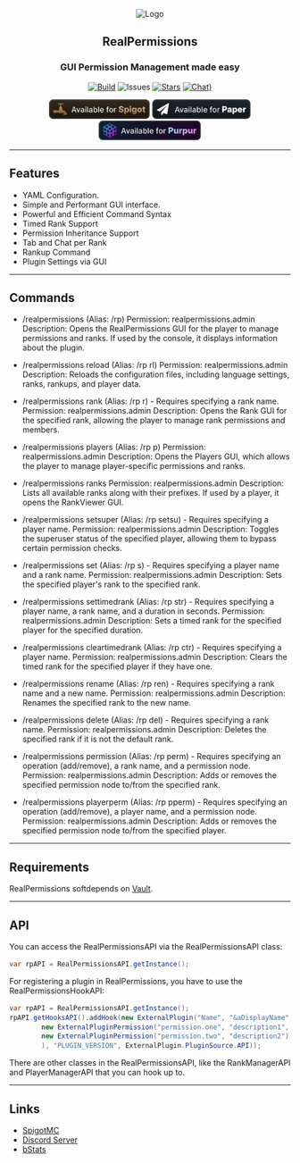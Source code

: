 <div align="center">

![Logo](https://i.imgur.com/0owpdDP.png)
## RealPermissions
### GUI Permission Management made easy

[![Build](https://img.shields.io/github/actions/workflow/status/joserodpt/RealPermissions/maven.yml?branch=master)](https://github.com/JoseGamerPT/RealRegions/actions)
![Issues](https://img.shields.io/github/issues-raw/joserodpt/RealPermissions)
[![Stars](https://img.shields.io/github/stars/JoseGamerPT/RealRegions)](https://github.com/joserodpt/RealPermissions/stargazers)
[![Chat)](https://img.shields.io/discord/817810368649887744?logo=discord&logoColor=white)](https://discord.gg/t7gfnYZKy8)

<a href="/#"><img src="https://raw.githubusercontent.com/intergrav/devins-badges/v2/assets/compact/supported/spigot_46h.png" height="35"></a>
<a href="/#"><img src="https://raw.githubusercontent.com/intergrav/devins-badges/v2/assets/compact/supported/paper_46h.png" height="35"></a>
<a href="/#"><img src="https://raw.githubusercontent.com/intergrav/devins-badges/v2/assets/compact/supported/purpur_46h.png" height="35"></a>

</div>

----

## Features
* YAML Configuration.
* Simple and Performant GUI interface.
* Powerful and Efficient Command Syntax
* Timed Rank Support
* Permission Inheritance Support
* Tab and Chat per Rank
* Rankup Command
* Plugin Settings via GUI
----

## Commands
- /realpermissions (Alias: /rp)
Permission: realpermissions.admin
Description: Opens the RealPermissions GUI for the player to manage permissions and ranks. If used by the console, it displays information about the plugin.

- /realpermissions reload (Alias: /rp rl)
Permission: realpermissions.admin
Description: Reloads the configuration files, including language settings, ranks, rankups, and player data.

- /realpermissions rank (Alias: /rp r) - Requires specifying a rank name.
Permission: realpermissions.admin
Description: Opens the Rank GUI for the specified rank, allowing the player to manage rank permissions and members.

- /realpermissions players (Alias: /rp p)
Permission: realpermissions.admin
Description: Opens the Players GUI, which allows the player to manage player-specific permissions and ranks.

- /realpermissions ranks
Permission: realpermissions.admin
Description: Lists all available ranks along with their prefixes. If used by a player, it opens the RankViewer GUI.

- /realpermissions setsuper (Alias: /rp setsu) - Requires specifying a player name.
Permission: realpermissions.admin
Description: Toggles the superuser status of the specified player, allowing them to bypass certain permission checks.

- /realpermissions set (Alias: /rp s) - Requires specifying a player name and a rank name.
Permission: realpermissions.admin
Description: Sets the specified player's rank to the specified rank.

- /realpermissions settimedrank (Alias: /rp str) - Requires specifying a player name, a rank name, and a duration in seconds.
Permission: realpermissions.admin
Description: Sets a timed rank for the specified player for the specified duration.

- /realpermissions cleartimedrank (Alias: /rp ctr) - Requires specifying a player name.
Permission: realpermissions.admin
Description: Clears the timed rank for the specified player if they have one.

- /realpermissions rename (Alias: /rp ren) - Requires specifying a rank name and a new name.
Permission: realpermissions.admin
Description: Renames the specified rank to the new name.

- /realpermissions delete (Alias: /rp del) - Requires specifying a rank name.
Permission: realpermissions.admin
Description: Deletes the specified rank if it is not the default rank.

- /realpermissions permission (Alias: /rp perm) - Requires specifying an operation (add/remove), a rank name, and a permission node.
Permission: realpermissions.admin
Description: Adds or removes the specified permission node to/from the specified rank.

- /realpermissions playerperm (Alias: /rp pperm) - Requires specifying an operation (add/remove), a player name, and a permission node.
Permission: realpermissions.admin
Description: Adds or removes the specified permission node to/from the specified player.
----

## Requirements
RealPermissions softdepends on [Vault](https://www.spigotmc.org/resources/vault.34315/).

----

## API
You can access the RealPermissionsAPI via the RealPermissionsAPI class:

```java
var rpAPI = RealPermissionsAPI.getInstance();
```

For registering a plugin in RealPermissions, you have to use the RealPermissionsHookAPI:

```java
var rpAPI = RealPermissionsAPI.getInstance();
rpAPI.getHooksAPI().addHook(new ExternalPlugin("Name", "&aDisplayName", "Description", Material.CHEST, Arrays.asList(
        new ExternalPluginPermission("permission.one", "description1", Arrays.asList("command1", "command2")),
        new ExternalPluginPermission("permission.two", "description2")
        ), "PLUGIN_VERSION", ExternalPlugin.PluginSource.API));
```
There are other classes in the RealPermissionsAPI, like the RankManagerAPI and PlayerManagerAPI that you can hook up to.

----

## Links
* [SpigotMC](https://www.spigotmc.org/resources/realpermissions-1-13-to-1-20-1.112560/)
* [Discord Server](https://discord.gg/t7gfnYZKy8)
* [bStats](https://bstats.org/plugin/bukkit/RealPermissions/19519)

